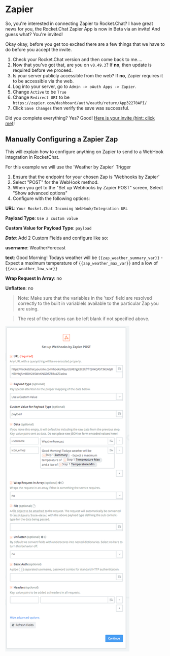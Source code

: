 # Zapier
So, you're interested in connecting Zapier to Rocket.Chat? I have great news for you, the Rocket.Chat Zapier App is now in Beta via an invite! And guess what? You're invited!

Okay okay, before you get too excited there are a few things that we have to do before you accept the invite.

1. Check your Rocket.Chat version and then come back to me....
2. Now that you've got that, are you on `v0.49.3`? If **no**, then update is required before we proceed.
3. Is your server publicly accessible from the web? If **no**, Zapier requires it to be accessible via the web.
4. Log into your server, go to `Admin -> oAuth Apps -> Zapier`.
5. Change `Active` to be `True`
6. Change `Redirect URI` to be `https://zapier.com/dashboard/auth/oauth/return/App32270API/`
7. Click `Save Changes` then verify the save was successful.

Did you complete everything? Yes? Good! [Here is your invite (hint: click me)](https://zapier.com/dashboard/auth/oauth/return/App32270API/)!

## Manually Configuring a Zapier Zap
This will explain how to configure anything on Zapier to send to a WebHook integration in RocketChat. 

For this example we will use the 'Weather by Zapier' Trigger

1. Ensure that the endpoint for your chosen Zap is 'Webhooks by Zapier'
2. Select "POST" for the WebHook method. 
3. When you get to the "Set up Webhooks by Zapier POST" screen, Select "Show advanced options"
4. Configure with the following options:

**URL**: `Your Rocket.Chat Incoming WebHook/Integration URL` 

**Payload Type**: `Use a custom value` 

**Custom Value for Payload Type**: `payload` 

__*Data*__: Add 2 Custom Fields and configure like so:
 
**username**: WeatherForecast

**text**: Good Morning! Todays weather will be `{{zap_weather_summary_var}}` - Expect a maximum temperature of `{{zap_weather_max_var}}` and a low of `{{zap_weather_low_var}}`

**Wrap Request In Array**: no 

**Unflatten**: no

> Note: Make sure that the variables in the 'text' field are resolved correctly to the built in variablels available to the particular Zap you are using. 

> The rest of the options can be left blank if not specified above. 

![example](zap_weather.png)
